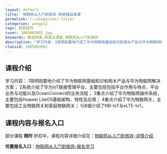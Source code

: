 ```yaml
---
layout: default
title: '物联网从入门到放弃-网易精品单课'
permalink: /:categories/:title/
categories: wangyi2
tags: 网易提供
cover: 1005063002.jpg
keywords: 精选网课,网易云课堂,物联网从入门到放弃
description: "学习内容：1简明扼要地介绍了华为物联网基础知识和相关产品与华为物联网解决方案；2系统介绍了华为IoT联接管理平台，主要包括包括平台作用与特点、平台业务与功能以及OceanConnect的业务"
classid: 1005063002
---
```


## 课程介绍

学习内容：
1简明扼要地介绍了华为物联网基础知识和相关产品与华为物联网解决方案；
2系统介绍了华为IoT联接管理平台，主要包括包括平台作用与特点、平台业务与功能以及OceanConnect的业务流程；
3重点介绍了华为物联网操作系统，主要包括Huawei LiteOS基础架构、特性及应用；
4重点介绍了华为物联网关，主要包括工业物联网关和家庭物联网关；
5详细介绍了NB-IoT与eLTE-IoT。

## 课程内容与报名入口

部分课程 **限时** 折扣中，课程内容详细介绍见：[物联网从入门到放弃-详情介绍](https://study.163.com/course/introduction/1005063002.htm?share=1&shareId=1025206652&utm_campaign=share&utm_medium=iphoneShare&utm_source=&utm_u=1025206652)

**优惠报名入口**：[物联网从入门到放弃-报名学习](https://study.163.com/course/introduction/1005063002.htm?share=1&shareId=1025206652&utm_campaign=share&utm_medium=iphoneShare&utm_source=&utm_u=1025206652)

